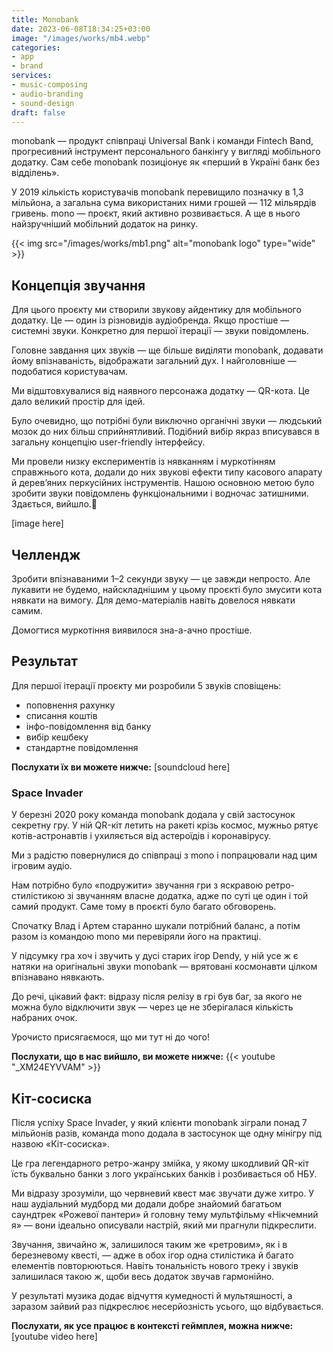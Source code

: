 ```yaml
---
title: Monobank
date: 2023-06-08T18:34:25+03:00
image: "/images/works/mb4.webp"
categories: 
- app
- brand
services: 
- music-composing
- audio-branding
- sound-design
draft: false
---
```


monobank — продукт співпраці Universal Bank і команди Fintech Band, прогресивний інструмент персонального банкінгу у вигляді мобільного додатку. Сам себе monobank позиціонує як «перший в Україні банк без відділень».

У 2019 кількість користувачів monobank перевищило позначку в 1,3 мільйона, а загальна сума використаних ними грошей — 112 мільярдів гривень. mono — проєкт, який активно розвивається. А ще в нього найзручніший мобільний додаток на ринку.

{{< img src="/images/works/mb1.png" alt="monobank logo" type="wide" >}}

## Концепція звучання

Для цього проєкту ми створили звукову айдентику для мобільного додатку. Це — один із різновидів аудіобренда. Якщо простіше — системні звуки. Конкретно для першої ітерації — звуки повідомлень.

Головне завдання цих звуків — ще більше виділяти monobank, додавати йому впізнаваність, відображати загальний дух. І найголовніше — подобатися користувачам.

Ми відштовхувалися від наявного персонажа додатку — QR-кота. Це дало великий простір для ідей.

Було очевидно, що потрібні були виключно органічні звуки — людський мозок до них більш сприйнятливий. Подібний вибір якраз вписувався в загальну концепцію user-friendly інтерфейсу.

Ми провели низку експериментів із нявканням і муркотінням справжнього кота, додали до них звукові ефекти типу касового апарату й дерев’яних перкусійних інструментів. Нашою основною метою було зробити звуки повідомлень функціональними і водночас затишними. Здається, вийшло.🙂

[image here]

## Челлендж

Зробити впізнаваними 1–2 секунди звуку — це завжди непросто. Але лукавити не будемо, найскладнішим у цьому проєкті було змусити кота нявкати на вимогу. Для демо-матеріалів навіть довелося нявкати самим.

Домогтися муркотіння виявилося зна-а-ачно простіше.

## Результат

Для першої ітерації проєкту ми розробили 5 звуків сповіщень:

- поповнення рахунку
- списання коштів
- інфо-повідомлення від банку
- вибір кешбеку
- стандартне повідомлення

**Послухати їх ви можете нижче:**
[soundcloud here]

### Space Invader

У березні 2020 року команда monobank додала у свій застосунок секретну гру. У ній QR-кіт летить на ракеті крізь космос, мужньо рятує котів-астронавтів і ухиляється від астероїдів і коронавірусу.

Ми з радістю повернулися до співпраці з mono і попрацювали над цим ігровим аудіо.

Нам потрібно було «подружити» звучання гри з яскравою ретро-стилістикою зі звучанням власне додатка, адже по суті це один і той самий продукт. Саме тому в проєкті було багато обговорень.

Спочатку Влад і Артем старанно шукали потрібний баланс, а потім разом із командою mono ми перевіряли його на практиці.

У підсумку гра хоч і звучить у дусі старих ігор Dendy, у ній усе ж є натяки на оригінальні звуки monobank — врятовані космонавти цілком впізнавано нявкають.

До речі, цікавий факт: відразу після релізу в грі був баг, за якого не можна було відключити звук — через це не зберігалася кількість набраних очок.

Урочисто присягаємося, що ми тут ні до чого!

**Послухати, що в нас вийшло, ви можете нижче:**
{{< youtube "_XM24EYVVAM" >}}

## Кіт-сосиска

Після успіху Space Invader, у який клієнти monobank зіграли понад 7 мільйонів разів, команда mono додала в застосунок ще одну мінігру під назвою «Кіт-сосиска».

Це гра легендарного ретро-жанру змійка, у якому шкодливий QR-кіт їсть буквально банки з лого українських банків і розбивається об НБУ.

Ми відразу зрозуміли, що червневий квест має звучати дуже хитро. У наш аудіальний мудборд ми додали добре знайомий багатьом саундтрек «Рожевої пантери» й головну тему мультфільму «Нікчемний я» — вони ідеально описували настрій, який ми прагнули підкреслити.

Звучання, звичайно ж, залишилося таким же «ретровим», як і в березневому квесті, — адже в обох ігор одна стилістика й багато елементів повторюються. Навіть тональність нового треку і звуків залишилася такою ж, щоби весь додаток звучав гармонійно.

У результаті музика додає відчуття кумедності й мультяшності, а заразом зайвий раз підкреслює несерйозність усього, що відбувається.

**Послухати, як усе працює в контексті геймплея, можна нижче:**
[youtube video here]